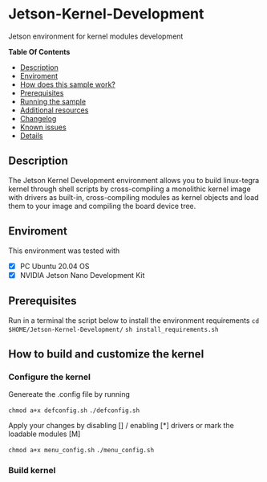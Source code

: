 # Jetson-Kernel-Development
Jetson environment for kernel modules development

**Table Of Contents**
- [Description](#description)
- [Enviroment](#enviroment)
- [How does this sample work?](#how-does-this-sample-work)
- [Prerequisites](#prerequisites)
- [Running the sample](#running-the-sample)
- [Additional resources](#additional-resources)
- [Changelog](#changelog)
- [Known issues](#known-issues)
- [Details](#Details)

## Description
The Jetson Kernel Development environment allows you to build linux-tegra kernel through shell scripts by cross-compiling a monolithic kernel image with drivers as built-in, cross-compiling modules as kernel objects and load them to your image and compiling the board device tree.

## Enviroment
This environment was tested with
- [x] PC Ubuntu 20.04 OS
- [x] NVIDIA Jetson Nano Development Kit 

## Prerequisites
Run in a terminal the script below to install the environment requirements
`cd $HOME/Jetson-Kernel-Development/` 
`sh install_requirements.sh` 


## How to build and customize the kernel

### Configure the kernel
Genereate the .config file by running

`chmod a+x defconfig.sh`
`./defconfig.sh`

Apply your changes by disabling [] / enabling [*] drivers or mark the loadable modules [M]

`chmod a+x menu_config.sh`
`./menu_config.sh`


### Build kernel


